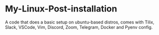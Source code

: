 # My-Linux-Post-installation
A code that does a basic setup on ubuntu-based distros, comes with Tilix, Slack, VSCode, Vim, Discord, Zoom, Telegram, Docker and Pyenv config.
